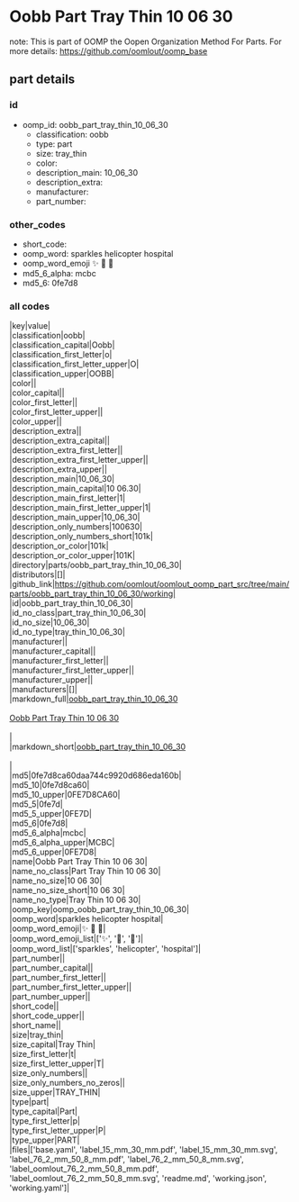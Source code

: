 # Oobb Part Tray Thin 10 06 30  

note: This is part of OOMP the Oopen Organization Method For Parts. For more details: https://github.com/oomlout/oomp_base

##  part details





### id
* oomp_id: oobb_part_tray_thin_10_06_30
  * classification: oobb
  * type: part
  * size: tray_thin
  * color: 
  * description_main: 10_06_30
  * description_extra: 
  * manufacturer: 
  * part_number: 

### other_codes
* short_code: 
* oomp_word: sparkles helicopter hospital
* oomp_word_emoji :sparkles: :helicopter: :hospital:
* md5_6_alpha: mcbc
* md5_6: 0fe7d8

### all codes 
|key|value|  
|classification|oobb|  
|classification_capital|Oobb|  
|classification_first_letter|o|  
|classification_first_letter_upper|O|  
|classification_upper|OOBB|  
|color||  
|color_capital||  
|color_first_letter||  
|color_first_letter_upper||  
|color_upper||  
|description_extra||  
|description_extra_capital||  
|description_extra_first_letter||  
|description_extra_first_letter_upper||  
|description_extra_upper||  
|description_main|10_06_30|  
|description_main_capital|10 06.30|  
|description_main_first_letter|1|  
|description_main_first_letter_upper|1|  
|description_main_upper|10_06_30|  
|description_only_numbers|100630|  
|description_only_numbers_short|101k|  
|description_or_color|101k|  
|description_or_color_upper|101K|  
|directory|parts/oobb_part_tray_thin_10_06_30|  
|distributors|[]|  
|github_link|https://github.com/oomlout/oomlout_oomp_part_src/tree/main/parts/oobb_part_tray_thin_10_06_30/working|  
|id|oobb_part_tray_thin_10_06_30|  
|id_no_class|part_tray_thin_10_06_30|  
|id_no_size|10_06_30|  
|id_no_type|tray_thin_10_06_30|  
|manufacturer||  
|manufacturer_capital||  
|manufacturer_first_letter||  
|manufacturer_first_letter_upper||  
|manufacturer_upper||  
|manufacturers|[]|  
|markdown_full|[oobb_part_tray_thin_10_06_30](https://github.com/oomlout/oomlout_oomp_part_src/tree/main/parts/oobb_part_tray_thin_10_06_30/working)<br>[](https://github.com/oomlout/oomlout_oomp_part_src/tree/main/parts/oobb_part_tray_thin_10_06_30/working)<br>[Oobb Part Tray Thin 10 06 30](https://github.com/oomlout/oomlout_oomp_part_src/tree/main/parts/oobb_part_tray_thin_10_06_30/working)<br><br>|  
|markdown_short|[oobb_part_tray_thin_10_06_30](https://github.com/oomlout/oomlout_oomp_part_src/tree/main/parts/oobb_part_tray_thin_10_06_30/working)<br><br>|  
|md5|0fe7d8ca60daa744c9920d686eda160b|  
|md5_10|0fe7d8ca60|  
|md5_10_upper|0FE7D8CA60|  
|md5_5|0fe7d|  
|md5_5_upper|0FE7D|  
|md5_6|0fe7d8|  
|md5_6_alpha|mcbc|  
|md5_6_alpha_upper|MCBC|  
|md5_6_upper|0FE7D8|  
|name|Oobb Part Tray Thin 10 06 30|  
|name_no_class|Part Tray Thin 10 06 30|  
|name_no_size|10 06 30|  
|name_no_size_short|10 06 30|  
|name_no_type|Tray Thin 10 06 30|  
|oomp_key|oomp_oobb_part_tray_thin_10_06_30|  
|oomp_word|sparkles helicopter hospital|  
|oomp_word_emoji|:sparkles: :helicopter: :hospital:|  
|oomp_word_emoji_list|[':sparkles:', ':helicopter:', ':hospital:']|  
|oomp_word_list|['sparkles', 'helicopter', 'hospital']|  
|part_number||  
|part_number_capital||  
|part_number_first_letter||  
|part_number_first_letter_upper||  
|part_number_upper||  
|short_code||  
|short_code_upper||  
|short_name||  
|size|tray_thin|  
|size_capital|Tray Thin|  
|size_first_letter|t|  
|size_first_letter_upper|T|  
|size_only_numbers||  
|size_only_numbers_no_zeros||  
|size_upper|TRAY_THIN|  
|type|part|  
|type_capital|Part|  
|type_first_letter|p|  
|type_first_letter_upper|P|  
|type_upper|PART|  
|files|['base.yaml', 'label_15_mm_30_mm.pdf', 'label_15_mm_30_mm.svg', 'label_76_2_mm_50_8_mm.pdf', 'label_76_2_mm_50_8_mm.svg', 'label_oomlout_76_2_mm_50_8_mm.pdf', 'label_oomlout_76_2_mm_50_8_mm.svg', 'readme.md', 'working.json', 'working.yaml']|  
